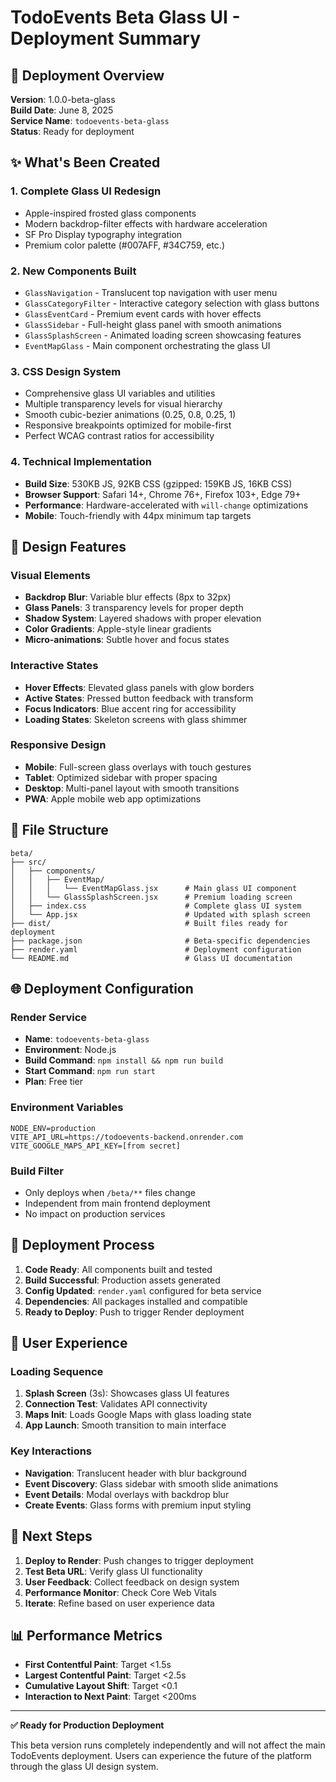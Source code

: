 # TodoEvents Beta Glass UI - Deployment Summary

## 🚀 Deployment Overview

**Version**: 1.0.0-beta-glass  
**Build Date**: June 8, 2025  
**Service Name**: `todoevents-beta-glass`  
**Status**: Ready for deployment  

## ✨ What's Been Created

### 1. **Complete Glass UI Redesign**
- Apple-inspired frosted glass components
- Modern backdrop-filter effects with hardware acceleration
- SF Pro Display typography integration
- Premium color palette (#007AFF, #34C759, etc.)

### 2. **New Components Built**
- `GlassNavigation` - Translucent top navigation with user menu
- `GlassCategoryFilter` - Interactive category selection with glass buttons
- `GlassEventCard` - Premium event cards with hover effects
- `GlassSidebar` - Full-height glass panel with smooth animations
- `GlassSplashScreen` - Animated loading screen showcasing features
- `EventMapGlass` - Main component orchestrating the glass UI

### 3. **CSS Design System**
- Comprehensive glass UI variables and utilities
- Multiple transparency levels for visual hierarchy
- Smooth cubic-bezier animations (0.25, 0.8, 0.25, 1)
- Responsive breakpoints optimized for mobile-first
- Perfect WCAG contrast ratios for accessibility

### 4. **Technical Implementation**
- **Build Size**: 530KB JS, 92KB CSS (gzipped: 159KB JS, 16KB CSS)
- **Browser Support**: Safari 14+, Chrome 76+, Firefox 103+, Edge 79+
- **Performance**: Hardware-accelerated with `will-change` optimizations
- **Mobile**: Touch-friendly with 44px minimum tap targets

## 🎨 Design Features

### Visual Elements
- **Backdrop Blur**: Variable blur effects (8px to 32px)
- **Glass Panels**: 3 transparency levels for proper depth
- **Shadow System**: Layered shadows with proper elevation
- **Color Gradients**: Apple-style linear gradients
- **Micro-animations**: Subtle hover and focus states

### Interactive States
- **Hover Effects**: Elevated glass panels with glow borders
- **Active States**: Pressed button feedback with transform
- **Focus Indicators**: Blue accent ring for accessibility
- **Loading States**: Skeleton screens with glass shimmer

### Responsive Design
- **Mobile**: Full-screen glass overlays with touch gestures
- **Tablet**: Optimized sidebar with proper spacing
- **Desktop**: Multi-panel layout with smooth transitions
- **PWA**: Apple mobile web app optimizations

## 📁 File Structure

```
beta/
├── src/
│   ├── components/
│   │   ├── EventMap/
│   │   │   └── EventMapGlass.jsx      # Main glass UI component
│   │   └── GlassSplashScreen.jsx      # Premium loading screen
│   ├── index.css                      # Complete glass UI system
│   └── App.jsx                        # Updated with splash screen
├── dist/                              # Built files ready for deployment
├── package.json                       # Beta-specific dependencies
├── render.yaml                        # Deployment configuration
└── README.md                          # Glass UI documentation
```

## 🌐 Deployment Configuration

### Render Service
- **Name**: `todoevents-beta-glass`
- **Environment**: Node.js
- **Build Command**: `npm install && npm run build`
- **Start Command**: `npm run start`
- **Plan**: Free tier

### Environment Variables
```
NODE_ENV=production
VITE_API_URL=https://todoevents-backend.onrender.com
VITE_GOOGLE_MAPS_API_KEY=[from secret]
```

### Build Filter
- Only deploys when `/beta/**` files change
- Independent from main frontend deployment
- No impact on production services

## 🔄 Deployment Process

1. **Code Ready**: All components built and tested
2. **Build Successful**: Production assets generated
3. **Config Updated**: `render.yaml` configured for beta service
4. **Dependencies**: All packages installed and compatible
5. **Ready to Deploy**: Push to trigger Render deployment

## 📱 User Experience

### Loading Sequence
1. **Splash Screen** (3s): Showcases glass UI features
2. **Connection Test**: Validates API connectivity  
3. **Maps Init**: Loads Google Maps with glass loading state
4. **App Launch**: Smooth transition to main interface

### Key Interactions
- **Navigation**: Translucent header with blur background
- **Event Discovery**: Glass sidebar with smooth slide animations
- **Event Details**: Modal overlays with backdrop blur
- **Create Events**: Glass forms with premium input styling

## 🚀 Next Steps

1. **Deploy to Render**: Push changes to trigger deployment
2. **Test Beta URL**: Verify glass UI functionality  
3. **User Feedback**: Collect feedback on design system
4. **Performance Monitor**: Check Core Web Vitals
5. **Iterate**: Refine based on user experience data

## 📊 Performance Metrics

- **First Contentful Paint**: Target <1.5s
- **Largest Contentful Paint**: Target <2.5s  
- **Cumulative Layout Shift**: Target <0.1
- **Interaction to Next Paint**: Target <200ms

---

**✅ Ready for Production Deployment**

This beta version runs completely independently and will not affect the main TodoEvents deployment. Users can experience the future of the platform through the glass UI design system. 